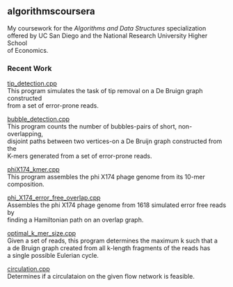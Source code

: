 ## algorithmscoursera

My coursework for the *Algorithms and Data Structures* specialization \
offered by UC San Diego and the National Research University Higher School \
of Economics. 

### Recent Work
[tip_detection.cpp](https://github.com/rydcormier/algorithmscoursera/blob/master/Genome%20Assembly%20Programming%20Challenge/Programming%20Assignment%203/tip_removal.cpp)\
This program simulates the task of tip removal on a De Bruign graph constructed \
from a set of error-prone reads.

[bubble_detection.cpp](https://github.com/rydcormier/algorithmscoursera/blob/master/Genome%20Assembly%20Programming%20Challenge/Programming%20Assignment%203/bubble_detection.cpp)\
This program counts the number of bubbles-pairs of short, non-overlapping, \
disjoint paths between two vertices-on a De Bruijn graph constructed from the \
K-mers generated from a set of error-prone reads.

[phiX174_kmer.cpp](https://github.com/rydcormier/algorithmscoursera/blob/master/Genome%20Assembly%20Programming%20Challenge/Programming%20Assignment%202/phiX174_kmer.cpp)\
This program assembles the phi X174 phage genome from its 10-mer composition. 

[phi_X174_error_free_overlap.cpp](https://github.com/rydcormier/algorithmscoursera/blob/master/Genome%20Assembly%20Programming%20Challenge/Programming%20Assignment%201/phiX174_error_free_overlap.cpp)\
Assembles the phi X174 phage genome from 1618 simulated error free reads by \
finding a Hamiltonian path on an overlap graph.

[optimal_k_mer_size.cpp](https://github.com/rydcormier/algorithmscoursera/blob/master/Genome%20Assembly%20Programming%20Challenge/Programming%20Assignment%203/optimal_k_mer_size.cpp)\
Given a set of reads, this program determines the maximum k such that a \
a de Bruign graph created from all k-length fragments of the reads has \
a single possible Eulerian cycle.

[circulation.cpp](https://github.com/rydcormier/algorithmscoursera/blob/master/Genome%20Assembly%20Programming%20Challenge/Programming%20Assignment%203/circulation.cpp)\
Determines if a circulataion on the given flow network is feasible.
